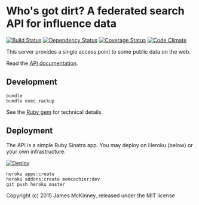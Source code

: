 # Who's got dirt? A federated search API for influence data

[![Build Status](https://secure.travis-ci.org/influencemapping/whos_got_dirt-server.png)](https://travis-ci.org/influencemapping/whos_got_dirt-server)
[![Dependency Status](https://gemnasium.com/influencemapping/whos_got_dirt-server.png)](https://gemnasium.com/influencemapping/whos_got_dirt-server)
[![Coverage Status](https://coveralls.io/repos/influencemapping/whos_got_dirt-server/badge.svg)](https://coveralls.io/r/influencemapping/whos_got_dirt-server)
[![Code Climate](https://codeclimate.com/github/influencemapping/whos_got_dirt-server.png)](https://codeclimate.com/github/influencemapping/whos_got_dirt-server)

This server provides a single access point to some public data on the web.

Read the [API documentation](https://influencemapping.github.io/whos_got_dirt-server/).

## Development

```
bundle
bundle exec rackup
```

See the [Ruby gem](https://github.com/influencemapping/whos_got_dirt-gem) for technical details.

## Deployment

The API is a simple Ruby Sinatra app. You may deploy on Heroku (below) or your own infrastructure.

[![Deploy](https://www.herokucdn.com/deploy/button.png)](https://heroku.com/deploy)

```
heroku apps:create
heroku addons:create memcachier:dev
git push heroku master
```

Copyright (c) 2015 James McKinney, released under the MIT license
